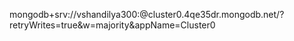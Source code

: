 mongodb+srv://vshandilya300:<password>@cluster0.4qe35dr.mongodb.net/?retryWrites=true&w=majority&appName=Cluster0
